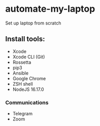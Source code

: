 # automate-my-laptop
Set up laptop from scratch

## Install tools:
- Xcode
- Xcode CLI (Git)
- Rossetta
- pip3
- Ansible
- Google Chrome
- ZSH shell
- NodeJS 16.17.0

### Communications
- Telegram
- Zoom

